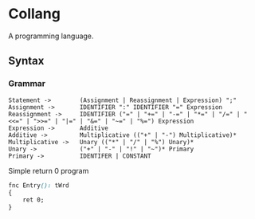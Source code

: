 # Collang

A programming language.

## Syntax

### Grammar

```
Statement -> 		(Assignment | Reassignment | Expression) ";"
Assignment -> 		IDENTIFIER ":" IDENTIFIER "=" Expression
Reassignment -> 	IDENTIFIER ("=" | "+=" | "-=" | "*=" | "/=" | "<<=" | ">>=" | "|=" | "&=" | "~=" | "%=") Expression
Expression -> 		Additive
Additive -> 		Multiplicative (("+" | "-") Multiplicative)*
Multiplicative -> 	Unary (("*" | "/" | "%") Unary)*
Unary -> 			("+" | "-" | "!" | "~")* Primary
Primary -> 			IDENTIFER | CONSTANT
```

Simple return 0 program

```css
fnc Entry(): tWrd
{
	ret 0;
}
```
